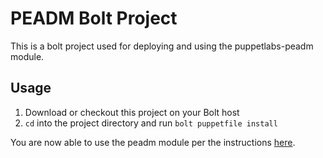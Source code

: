 # PEADM Bolt Project

This is a bolt project used for deploying and using the puppetlabs-peadm module.

## Usage

1. Download or checkout this project on your Bolt host
2. `cd` into the project directory and run `bolt puppetfile install`

You are now able to use the peadm module per the instructions [here](https://github.com/puppetlabs/puppetlabs-peadm/blob/master/README.md).
